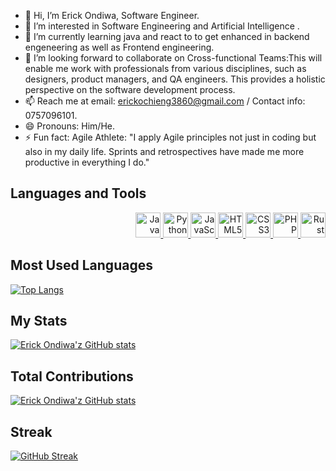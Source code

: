 - 👋 Hi, I’m Erick Ondiwa, Software Engineer.
- 👀 I’m interested in Software Engineering and Artificial Intelligence .
- 🌱 I’m currently learning java and react to to get enhanced in backend engeneering as well as Frontend engineering.
- 💞️ I’m looking forward  to collaborate on Cross-functional Teams:This will enable me work with professionals from various disciplines, such as designers, product managers, and QA engineers. This provides a holistic perspective on the software development process.
- 📫 Reach me at email: erickochieng3860@gmail.com / Contact info: 0757096101.
- 😄 Pronouns: Him/He.
- ⚡ Fun fact: Agile Athlete: "I apply Agile principles not just in coding but also in my daily life. Sprints and retrospectives have made me more productive in everything I do."


## Languages and Tools

<p align="right"> 
    <a href="https://www.java.com" target="_blank"> <img src="https://cdn.jsdelivr.net/npm/simple-icons@3.13.0/icons/java.svg" alt="Java" width="40" height="40"/> </a> 
    <a href="https://www.python.org" target="_blank"> <img src="https://cdn.jsdelivr.net/npm/simple-icons@3.13.0/icons/python.svg" alt="Python" width="40" height="40"/> </a> 
    <a href="https://www.javascript.com" target="_blank"> <img src="https://cdn.jsdelivr.net/npm/simple-icons@3.13.0/icons/javascript.svg" alt="JavaScript" width="40" height="40"/> </a> 
    <a href="https://www.w3.org/html/" target="_blank"> <img src="https://cdn.jsdelivr.net/npm/simple-icons@3.13.0/icons/html5.svg" alt="HTML5" width="40" height="40"/> </a> 
    <a href="https://www.w3.org/Style/CSS/" target="_blank"> <img src="https://cdn.jsdelivr.net/npm/simple-icons@3.13.0/icons/css3.svg" alt="CSS3" width="40" height="40"/> </a> 
    <a href="https://www.php.net" target="_blank"> <img src="https://cdn.jsdelivr.net/npm/simple-icons@3.13.0/icons/php.svg" alt="PHP" width="40" height="40"/> </a> 
    <a href="https://www.rust-lang.org" target="_blank"> <img src="https://cdn.jsdelivr.net/npm/simple-icons@3.13.0/icons/rust.svg" alt="Rust" width="40" height="40"/> </a> 
</p>

## Most Used Languages

[![Top Langs](https://github-readme-stats.vercel.app/api/top-langs/?username=Erick-Ondiwa&layout=compact&langs_count=10)](https://github.com/Erick-Ondiwa/github-readme-stats)

## My Stats

[![Erick Ondiwa'z GitHub stats](https://github-readme-stats.vercel.app/api?username=Erick-Ondiwa&show_icons=true&theme=radical)](https://github.com/Erick-Ondiwa/github-readme-stats)

## Total Contributions

[![Erick Ondiwa'z GitHub stats](https://github-readme-stats.vercel.app/api?username=Erick-Ondiwa&show_icons=true&count_private=true&include_all_commits=true&theme=radical)](https://github.com/Erick-Ondiwa/github-readme-stats)

## Streak

[![GitHub Streak](https://streak-stats.demolab.com?user=Erick-Ondiwa&theme=radical)](https://git.io/streak-stats)

